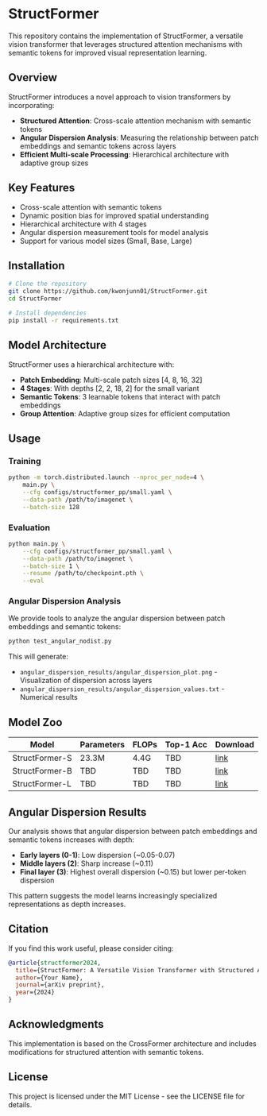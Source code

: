 # StructFormer

This repository contains the implementation of StructFormer, a versatile vision transformer that leverages structured attention mechanisms with semantic tokens for improved visual representation learning.

## Overview

StructFormer introduces a novel approach to vision transformers by incorporating:
- **Structured Attention**: Cross-scale attention mechanism with semantic tokens
- **Angular Dispersion Analysis**: Measuring the relationship between patch embeddings and semantic tokens across layers
- **Efficient Multi-scale Processing**: Hierarchical architecture with adaptive group sizes

## Key Features

- Cross-scale attention with semantic tokens
- Dynamic position bias for improved spatial understanding
- Hierarchical architecture with 4 stages
- Angular dispersion measurement tools for model analysis
- Support for various model sizes (Small, Base, Large)

## Installation

```bash
# Clone the repository
git clone https://github.com/kwonjunn01/StructFormer.git
cd StructFormer

# Install dependencies
pip install -r requirements.txt
```

## Model Architecture

StructFormer uses a hierarchical architecture with:
- **Patch Embedding**: Multi-scale patch sizes [4, 8, 16, 32]
- **4 Stages**: With depths [2, 2, 18, 2] for the small variant
- **Semantic Tokens**: 3 learnable tokens that interact with patch embeddings
- **Group Attention**: Adaptive group sizes for efficient computation

## Usage

### Training

```bash
python -m torch.distributed.launch --nproc_per_node=4 \
    main.py \
    --cfg configs/structformer_pp/small.yaml \
    --data-path /path/to/imagenet \
    --batch-size 128
```

### Evaluation

```bash
python main.py \
    --cfg configs/structformer_pp/small.yaml \
    --data-path /path/to/imagenet \
    --batch-size 1 \
    --resume /path/to/checkpoint.pth \
    --eval
```

### Angular Dispersion Analysis

We provide tools to analyze the angular dispersion between patch embeddings and semantic tokens:

```bash
python test_angular_nodist.py
```

This will generate:
- `angular_dispersion_results/angular_dispersion_plot.png` - Visualization of dispersion across layers
- `angular_dispersion_results/angular_dispersion_values.txt` - Numerical results

## Model Zoo

| Model | Parameters | FLOPs | Top-1 Acc | Download |
|-------|------------|-------|-----------|----------|
| StructFormer-S | 23.3M | 4.4G | TBD | [link](#) |
| StructFormer-B | TBD | TBD | TBD | [link](#) |
| StructFormer-L | TBD | TBD | TBD | [link](#) |

## Angular Dispersion Results

Our analysis shows that angular dispersion between patch embeddings and semantic tokens increases with depth:
- **Early layers (0-1)**: Low dispersion (~0.05-0.07)
- **Middle layers (2)**: Sharp increase (~0.11)
- **Final layer (3)**: Highest overall dispersion (~0.15) but lower per-token dispersion

This pattern suggests the model learns increasingly specialized representations as depth increases.

## Citation

If you find this work useful, please consider citing:

```bibtex
@article{structformer2024,
  title={StructFormer: A Versatile Vision Transformer with Structured Attention},
  author={Your Name},
  journal={arXiv preprint},
  year={2024}
}
```

## Acknowledgments

This implementation is based on the CrossFormer architecture and includes modifications for structured attention with semantic tokens.

## License

This project is licensed under the MIT License - see the LICENSE file for details.